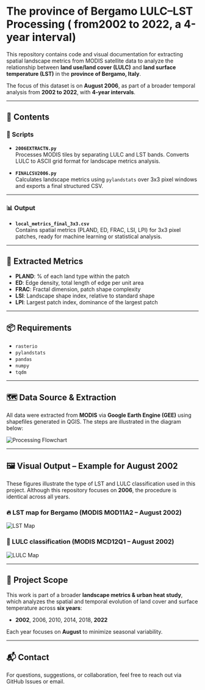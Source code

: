 #  The province of Bergamo LULC–LST Processing ( from2002 to 2022, a 4-year interval)

This repository contains code and visual documentation for extracting spatial landscape metrics from MODIS satellite data to analyze the relationship between **land use/land cover (LULC)** and **land surface temperature (LST)** in the **province of Bergamo, Italy**.

The focus of this dataset is on **August 2006**, as part of a broader temporal analysis from **2002 to 2022**, with **4-year intervals**.

---

## 📁 Contents

### 🔹 Scripts

- **`2006EXTRACTN.py`**  
  Processes MODIS tiles by separating LULC and LST bands. Converts LULC to ASCII grid format for landscape metrics analysis.

- **`FINALCSV2006.py`**  
  Calculates landscape metrics using `pylandstats` over 3x3 pixel windows and exports a final structured CSV.

---

### 📊 Output

- **`local_metrics_final_3x3.csv`**  
  Contains spatial metrics (PLAND, ED, FRAC, LSI, LPI) for 3x3 pixel patches, ready for machine learning or statistical analysis.

---

## 🧮 Extracted Metrics

- **PLAND**: % of each land type within the patch  
- **ED**: Edge density, total length of edge per unit area  
- **FRAC**: Fractal dimension, patch shape complexity  
- **LSI**: Landscape shape index, relative to standard shape  
- **LPI**: Largest patch index, dominance of the largest patch  

---

## 📦 Requirements

- `rasterio`  
- `pylandstats`  
- `pandas`  
- `numpy`  
- `tqdm`

---

## 🗺️ Data Source & Extraction

All data were extracted from **MODIS** via **Google Earth Engine (GEE)** using shapefiles generated in QGIS. The steps are illustrated in the diagram below:

![Processing Flowchart](path/to/flowchart.png) <!-- ← replace with actual relative path -->

---

## 🖼️ Visual Output – Example for August 2002

These figures illustrate the type of LST and LULC classification used in this project. Although this repository focuses on **2006**, the procedure is identical across all years.

### 🔥 LST map for Bergamo (MODIS MOD11A2 – August 2002)
![LST Map](path/to/LST_map.png) <!-- ← replace with actual relative path -->

### 🌱 LULC classification (MODIS MCD12Q1 – August 2002)
![LULC Map](path/to/LULC_map.png) <!-- ← replace with actual relative path -->

---

## 📌 Project Scope

This work is part of a broader **landscape metrics & urban heat study**, which analyzes the spatial and temporal evolution of land cover and surface temperature across **six years**:

- **2002**, 2006, 2010, 2014, 2018, **2022**

Each year focuses on **August** to minimize seasonal variability.

---

## 📬 Contact

For questions, suggestions, or collaboration, feel free to reach out via GitHub Issues or email.
